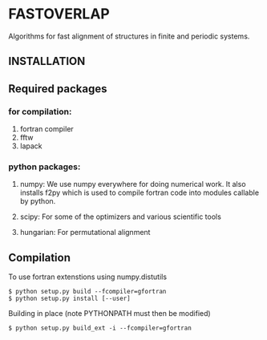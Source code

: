 # FASTOVERLAP
Algorithms for fast alignment of structures in finite and periodic systems.

## INSTALLATION

## Required packages

### for compilation:

1. fortran compiler
2. fftw
3. lapack

### python packages:

1. numpy:
  We use numpy everywhere for doing numerical work. It also installs f2py which is used to compile fortran code into modules callable by python.

2. scipy:
  For some of the optimizers and various scientific tools

3. hungarian:
  For permutational alignment

## Compilation

To use fortran extenstions using numpy.distutils

```
$ python setup.py build --fcompiler=gfortran
$ python setup.py install [--user]
```

Building in place (note PYTHONPATH must then be modified)

```
$ python setup.py build_ext -i --fcompiler=gfortran
```
